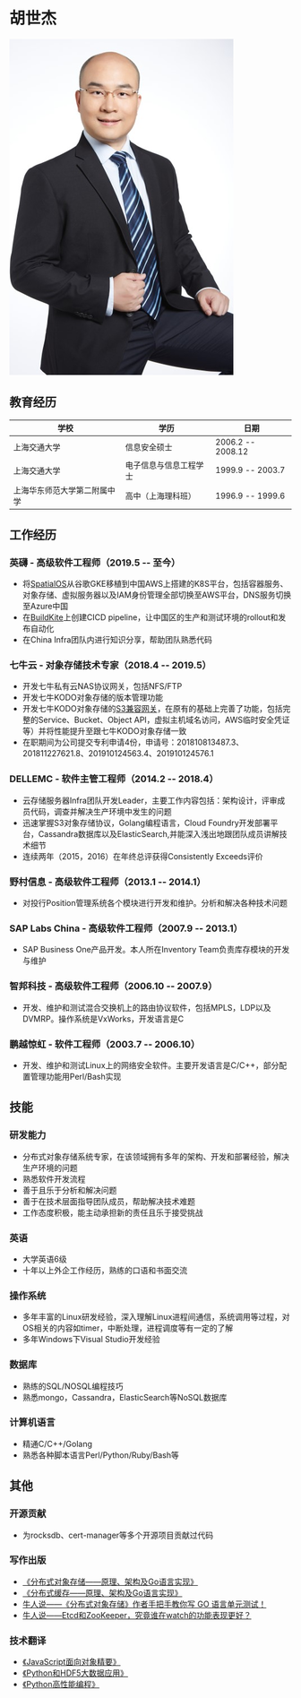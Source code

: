 # 胡世杰

![胡世杰](https://raw.githubusercontent.com/stuarthu/resume/master/resource/hsj.jpg)

## 教育经历

| 学校 | 学历 | 日期 |
| ------ | ------ | ------ |
| 上海交通大学 | 信息安全硕士 | 2006.2 -- 2008.12 |
| 上海交通大学 | 电子信息与信息工程学士 | 1999.9 -- 2003.7 |
| 上海华东师范大学第二附属中学 | 高中（上海理科班） | 1996.9 -- 1999.6 |

## 工作经历

### 英礴 - 高级软件工程师（2019.5 -- 至今）
* 将[SpatialOS](https://console.spatialoschina.com)从谷歌GKE移植到中国AWS上搭建的K8S平台，包括容器服务、对象存储、虚拟服务器以及IAM身份管理全部切换至AWS平台，DNS服务切换至Azure中国
* 在[BuildKite](https://buildkite.com)上创建CICD pipeline，让中国区的生产和测试环境的rollout和发布自动化
* 在China Infra团队内进行知识分享，帮助团队熟悉代码

### 七牛云 - 对象存储技术专家（2018.4 -- 2019.5）
* 开发七牛私有云NAS协议网关，包括NFS/FTP
* 开发七牛KODO对象存储的版本管理功能
* 开发七牛KODO对象存储的[S3兼容网关](https://developer.qiniu.com/kodo/manual/4088/s3-access-domainname)，在原有的基础上完善了功能，包括完整的Service、Bucket、Object API，虚拟主机域名访问，AWS临时安全凭证等）并将性能提升至跟七牛KODO对象存储一致
* 在职期间为公司提交专利申请4份，申请号：201810813487.3、201811227621.8、201910124563.4、201910124576.1

### DELLEMC - 软件主管工程师（2014.2 -- 2018.4）
* 云存储服务器Infra团队开发Leader，主要工作内容包括：架构设计，评审成员代码，调查并解决生产环境中发生的问题
* 迅速掌握S3对象存储协议，Golang编程语言，Cloud Foundry开发部署平台，Cassandra数据库以及ElasticSearch,并能深入浅出地跟团队成员讲解技术细节
* 连续两年（2015，2016）在年终总评获得Consistently Exceeds评价

### 野村信息 - 高级软件工程师（2013.1 -- 2014.1）
* 对投行Position管理系统各个模块进行开发和维护。分析和解决各种技术问题

### SAP Labs China - 高级软件工程师（2007.9 -- 2013.1）
* SAP Business One产品开发。本人所在Inventory Team负责库存模块的开发与维护

### 智邦科技 - 高级软件工程师（2006.10 -- 2007.9）
* 开发、维护和测试混合交换机上的路由协议软件，包括MPLS，LDP以及DVMRP。操作系统是VxWorks，开发语言是C

### 鹏越惊虹 - 软件工程师（2003.7 -- 2006.10）
* 开发、维护和测试Linux上的网络安全软件。主要开发语言是C/C++，部分配置管理功能用Perl/Bash实现

## 技能

### 研发能力
* 分布式对象存储系统专家，在该领域拥有多年的架构、开发和部署经验，解决生产环境的问题
* 熟悉软件开发流程
* 善于且乐于分析和解决问题
* 善于在技术层面指导团队成员，帮助解决技术难题
* 工作态度积极，能主动承担新的责任且乐于接受挑战

### 英语
* 大学英语6级
* 十年以上外企工作经历，熟练的口语和书面交流

### 操作系统
* 多年丰富的Linux研发经验，深入理解Linux进程间通信，系统调用等过程，对OS相关的内容如timer，中断处理，进程调度等有一定的了解
* 多年Windows下Visual Studio开发经验

### 数据库
* 熟练的SQL/NOSQL编程技巧
* 熟悉mongo，Cassandra，ElasticSearch等NoSQL数据库

### 计算机语言
* 精通C/C++/Golang
* 熟悉各种脚本语言Perl/Python/Ruby/Bash等

## 其他

### 开源贡献
* 为rocksdb、cert-manager等多个开源项目贡献过代码

### 写作出版
* [《分布式对象存储——原理、架构及Go语言实现》](https://www.epubit.com/book/detail/35229)
* [《分布式缓存——原理、架构及Go语言实现》](https://www.epubit.com/book/detail/39324)
* [牛人说——《分布式对象存储》作者手把手教你写 GO 语言单元测试！](https://mp.weixin.qq.com/s?__biz=MjM5NzAwNDI4Mg==&mid=2652196413&idx=1&sn=49d1a46b5eb2e618ff806e86cf306fe0&chksm=bd0178a88a76f1be0b8f32277826ca7238129d0202ffc1f0d38d54cf159faf02b9ae0068e368&scene=0&key=89d12b870c1b66b5ec43e88c0faf319b337a93be60e7c8c5df07f638b88bd261fcb6d999ba21f36f05ac827acc7eac692cc646d49f8ace1b4f97a83f74afbb2b4f3ed084dd670e72acf9e4f297e0d1ad&ascene=1&uin=MjEzNDk3NjI2MQ%3D%3D&devicetype=Windows+10&version=62060739&lang=zh_CN&pass_ticket=PseL9vQ%2FvE%2FIyMdO6JNVhkQskGYFgovcHIXJMyAXAw74%2FM%2FpWFIAT%2FyjUo31BACt)
* [牛人说——Etcd和ZooKeeper，究竟谁在watch的功能表现更好？](https://mp.weixin.qq.com/s?__biz=MjM5NzAwNDI4Mg==&mid=2652196648&idx=1&sn=aa43f22f40530ddb98d57d46be62e8f5&chksm=bd0179bd8a76f0ab6f293b33c7835b62171c022dc1142954a0de672916de7e2c88ccb5207364&scene=0&xtrack=1&key=ea0a47f5b68e2b15fcecaa76021ff7af63d7f87a40c59c8dbd036bc83feb60d8983af49b3cd4610202efc59db73494237dd4b45007263ef367a22d419726eb227a616ca2c0adae9ec440124531dfa727&ascene=1&uin=MjEzNDk3NjI2MQ%3D%3D&devicetype=Windows+10&version=62060739&lang=zh_CN&pass_ticket=lngljQjNHjaKs%2BN7P5RV8mDTDd5mXv%2BxcLvdr44y8pkX99xXecsXoIuwxruiGNa7)

### 技术翻译
* [《JavaScript面向对象精要》](https://www.epubit.com/book/detail/33175)
* [《Python和HDF5大数据应用》](https://www.epubit.com/book/detail/15126)
* [《Python高性能编程》](https://www.epubit.com/book/detail/14722)
